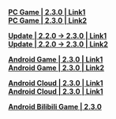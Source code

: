**[PC Game | 2.3.0 | Link1](https://autopatchcn.bhsr.com/client/cn/20240608161617_2zjrqfLT5RZmEzcR/PC/StarRail_2.3.0.zip)**  
**[PC Game | 2.3.0 | Link2](https://bhrpg-prod.oss-accelerate.aliyuncs.com/client/cn/20240608161617_2zjrqfLT5RZmEzcR/PC/StarRail_2.3.0.zip)**  

**[Update | 2.2.0 -> 2.3.0 | Link1 ](https://autopatchcn.bhsr.com/client/diff/hkrpg_cn/game_2.2.0_2.3.0_hdiff_bUOAKNttlfhuVbOa.zip)**   
**[Update | 2.2.0 -> 2.3.0 | Link2 ](https://bhrpg-prod.oss-accelerate.aliyuncs.com/client/diff/hkrpg_cn/game_2.2.0_2.3.0_hdiff_bUOAKNttlfhuVbOa.zip)**

**[Android Game | 2.3.0 | Link1](https://autopatchcn.bhsr.com/client/cn/20240608161617_2zjrqfLT5RZmEzcR/gw/StarRail_2.3.0.apk)**  
**[Android Game | 2.3.0 | Link2](https://bhrpg-prod.oss-accelerate.aliyuncs.com/client/cn/20240608161617_2zjrqfLT5RZmEzcR/gw/StarRail_2.3.0.apk)**  

**[Android Cloud | 2.3.0 | Link1](https://autopatchcn.bhsr.com/client/cn/20240523153329_QHDu2U0QhtOq5hgg/gw_An_C/StarRailCloud_2.3.0.apk)**  
**[Android Cloud | 2.3.0 | Link1](https://bhrpg-prod.oss-accelerate.aliyuncs.com/client/cn/20240523153329_QHDu2U0QhtOq5hgg/gw_An_C/StarRailCloud_2.3.0.apk)**

**[Android Bilibili Game | 2.3.0](https://pkg.biligame.com/games/bhxqtd_2.3.0_20240611_112939_66f92.apk)**  